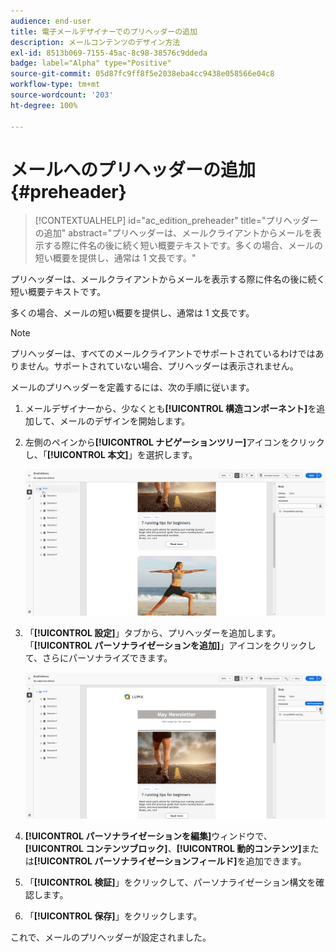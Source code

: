 ```yaml
---
audience: end-user
title: 電子メールデザイナーでのプリヘッダーの追加
description: メールコンテンツのデザイン方法
exl-id: 8513b069-7155-45ac-8c98-38576c9ddeda
badge: label="Alpha" type="Positive"
source-git-commit: 05d87fc9ff8f5e2038eba4cc9438e058566e04c8
workflow-type: tm+mt
source-wordcount: '203'
ht-degree: 100%

---
```


# メールへのプリヘッダーの追加 {#preheader}

>[!CONTEXTUALHELP]
>id="ac_edition_preheader"
>title="プリヘッダーの追加"
>abstract="プリヘッダーは、メールクライアントからメールを表示する際に件名の後に続く短い概要テキストです。多くの場合、メールの短い概要を提供し、通常は 1 文長です。"

プリヘッダーは、メールクライアントからメールを表示する際に件名の後に続く短い概要テキストです。

多くの場合、メールの短い概要を提供し、通常は 1 文長です。

>[!NOTE]
>
>プリヘッダーは、すべてのメールクライアントでサポートされているわけではありません。サポートされていない場合、プリヘッダーは表示されません。

メールのプリヘッダーを定義するには、次の手順に従います。

1. メールデザイナーから、少なくとも&#x200B;**[!UICONTROL 構造コンポーネント]**&#x200B;を追加して、メールのデザインを開始します。

1. 左側のペインから&#x200B;**[!UICONTROL ナビゲーションツリー]**&#x200B;アイコンをクリックし、「**[!UICONTROL 本文]**」を選択します。

   ![](assets/preheader_body.png)

1. 「**[!UICONTROL 設定]**」タブから、プリヘッダーを追加します。「**[!UICONTROL パーソナライゼーションを追加]**」アイコンをクリックして、さらにパーソナライズできます。

   ![](assets/preheader_body_settings.png)

1. **[!UICONTROL パーソナライゼーションを編集]**&#x200B;ウィンドウで、**[!UICONTROL コンテンツブロック]**、**[!UICONTROL 動的コンテンツ]**&#x200B;または&#x200B;**[!UICONTROL パーソナライゼーションフィールド]**&#x200B;を追加できます。

1. 「**[!UICONTROL 検証]**」をクリックして、パーソナライゼーション構文を確認します。

1. 「**[!UICONTROL 保存]**」をクリックします。

これで、メールのプリヘッダーが設定されました。
